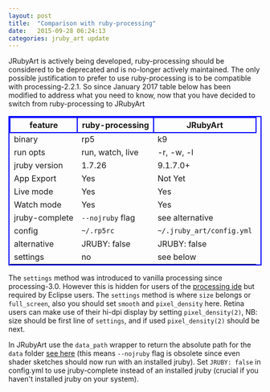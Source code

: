 ```yaml
---
layout: post
title:  "Comparison with ruby-processing"
date:   2015-09-28 06:24:13
categories: jruby_art update
---
```


JRubyArt is actively being developed, ruby-processing should be considered to be deprecated and is no-longer actively maintained.  The only possible justification to prefer to use ruby-processing is to be compatible with processing-2.2.1. So since January 2017 table below has been modified to address what you need to know, now that you have decided to switch from ruby-processing to JRubyArt

<style>
table{
    border-collapse: collapse;
    border-spacing: 0;
    border:2px solid #0000FF;
}

th{
    border:2px solid #0000FF;
}
</style>

|feature       |  ruby-processing  |  JRubyArt               |
|----------    |---------------    |-----------              |
|binary        |rp5                |k9                       |
|run opts      |run, watch, live   |-r, -w, -l               |
|jruby version |1.7.26             |9.1.7.0+                 |
|App Export    |Yes                |Not Yet                  |
|Live mode     |Yes                |Yes                      |
|Watch mode    |Yes                |Yes                      |
|jruby-complete|`--nojruby` flag   |see alternative          |
|config        |`~/.rp5rc`         |`~/.jruby_art/config.yml`|
|alternative   |JRUBY: false       |JRUBY: false             |
|settings      |no                 |see below                |

The `settings` method was introduced to vanilla processing since processing-3.0. However this is hidden for users of the [processing ide][settings] but required by Eclipse users. The `settings` method is where `size` belongs or `full_screen`, also you should set `smooth` and `pixel_density` here. Retina users can make use of their hi-dpi display by setting `pixel_density(2)`, NB: size should be first line of `settings`, and if used `pixel_density(2)` should be next.

In JRubyArt use the `data_path` wrapper to return the absolute path for the `data` folder [see here][here] (this means `--nojruby` flag is obsolete since even shader sketches should now run with an installed jruby). Set `JRUBY: false` in config.yml to use jruby-complete instead of an installed jruby (crucial if you haven't installed jruby on your system).


[settings]:https://processing.org/reference/settings_.html
[here]:{{site.github.url}}/data_path/

